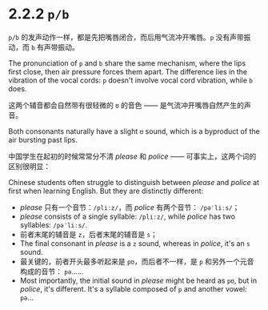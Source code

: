 # 2.2.2 `p/b`

`p/b` 的发声动作一样，都是先把嘴唇闭合，而后用气流冲开嘴唇。`p` 没有声带振动，而 `b` 有声带振动。

The pronunciation of `p` and `b` share the same mechanism, where the lips first close, then air pressure forces them apart. The difference lies in the vibration of the vocal cords: `p` doesn't involve vocal cord vibration, while `b` does.

这两个辅音都会自然带有很轻微的 `ʊ` 的音色 —— 是气流冲开嘴唇自然产生的声音。

Both consonants naturally have a slight `ʊ` sound, which is a byproduct of the air bursting past lips.

中国学生在起初的时候常常分不清 *please* 和 *police* —— 可事实上，这两个词的区别很明显：

Chinese students often struggle to distinguish between *please* and *police* at first when learning English. But they are distinctly different:

* *please* 只有一个音节：`/pliːz/`，而 *police* 有两个音节： `/pəˈliːs/`；
* *please* consists of a single syllable: `/pliːz/`, while *police* has two syllables: `/pəˈliːs/`.
* 前者末尾的辅音是 `z`，后者末尾的辅音是 `s`；
* The final consonant in *please* is a `z` sound, whereas in *police*, it's an `s` sound.
* 最关键的，前者开头最多听起来是 `pʊ`，而后者不一样，是 `p` 和另外一个元音构成的音节： `pə`……
* Most importantly, the initial sound in *please* might be heard as `pʊ`, but in *police*, it's different. It's a syllable composed of `p` and another vowel: `pə`...
